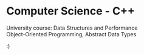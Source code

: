 ﻿# Computer Science - C++
 
University course: Data Structures and Performance  
Object-Oriented Programming, Abstract Data Types

:)

